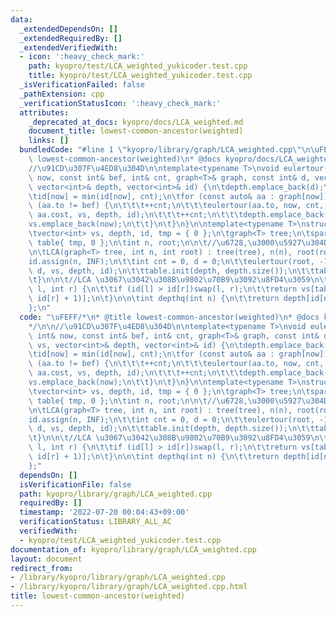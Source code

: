 ```yaml
---
data:
  _extendedDependsOn: []
  _extendedRequiredBy: []
  _extendedVerifiedWith:
  - icon: ':heavy_check_mark:'
    path: kyopro/test/LCA_weighted_yukicoder.test.cpp
    title: kyopro/test/LCA_weighted_yukicoder.test.cpp
  _isVerificationFailed: false
  _pathExtension: cpp
  _verificationStatusIcon: ':heavy_check_mark:'
  attributes:
    _deprecated_at_docs: kyopro/docs/LCA_weighted.md
    document_title: lowest-common-ancestor(weighted)
    links: []
  bundledCode: "#line 1 \"kyopro/library/graph/LCA_weighted.cpp\"\n\uFEFF/*\n* @title\
    \ lowest-common-ancestor(weighted)\n* @docs kyopro/docs/LCA_weighted.md\n*/\n\n\
    //\u91CD\u307F\u4ED8\u304D\n\ntemplate<typename T>\nvoid eulertour(const int&\
    \ now, const int& bef, int& cnt, graph<T>& graph, const int& d, vector<int>& vs,\
    \ vector<int>& depth, vector<int>& id) {\n\tdepth.emplace_back(d);\n\tvs.emplace_back(now);\n\
    \tid[now] = min(id[now], cnt);\n\tfor (const auto& aa : graph[now]) {\n\t\tif\
    \ (aa.to != bef) {\n\t\t\t++cnt;\n\t\t\teulertour(aa.to, now, cnt, graph, d +\
    \ aa.cost, vs, depth, id);\n\t\t\t++cnt;\n\t\t\tdepth.emplace_back(d);\n\t\t\t\
    vs.emplace_back(now);\n\t\t}\n\t}\n}\n\ntemplate<typename T>\nstruct LCA {\n\n\
    \tvector<int> vs, depth, id, tmp = { 0 };\n\tgraph<T> tree;\n\tsparsetable<int>\
    \ table{ tmp, 0 };\n\tint n, root;\n\n\t//\u6728,\u3000\u5927\u304D\u3055, \u6839\
    \n\tLCA(graph<T> tree, int n, int root) : tree(tree), n(n), root(root) {\n\t\t\
    id.assign(n, INF);\n\t\tint cnt = 0, d = 0;\n\t\teulertour(root, -1, cnt, tree,\
    \ d, vs, depth, id);\n\t\ttable.init(depth, depth.size());\n\t\ttable.build();\n\
    \t}\n\n\t//LCA \u3067\u3042\u308B\u9802\u70B9\u3092\u8FD4\u3059\n\tint query(int\
    \ l, int r) {\n\t\tif (id[l] > id[r])swap(l, r);\n\t\treturn vs[table.query(id[l],\
    \ id[r] + 1)];\n\t}\n\n\tint depthq(int n) {\n\t\treturn depth[id[n]];\n\t}\n\
    };\n"
  code: "\uFEFF/*\n* @title lowest-common-ancestor(weighted)\n* @docs kyopro/docs/LCA_weighted.md\n\
    */\n\n//\u91CD\u307F\u4ED8\u304D\n\ntemplate<typename T>\nvoid eulertour(const\
    \ int& now, const int& bef, int& cnt, graph<T>& graph, const int& d, vector<int>&\
    \ vs, vector<int>& depth, vector<int>& id) {\n\tdepth.emplace_back(d);\n\tvs.emplace_back(now);\n\
    \tid[now] = min(id[now], cnt);\n\tfor (const auto& aa : graph[now]) {\n\t\tif\
    \ (aa.to != bef) {\n\t\t\t++cnt;\n\t\t\teulertour(aa.to, now, cnt, graph, d +\
    \ aa.cost, vs, depth, id);\n\t\t\t++cnt;\n\t\t\tdepth.emplace_back(d);\n\t\t\t\
    vs.emplace_back(now);\n\t\t}\n\t}\n}\n\ntemplate<typename T>\nstruct LCA {\n\n\
    \tvector<int> vs, depth, id, tmp = { 0 };\n\tgraph<T> tree;\n\tsparsetable<int>\
    \ table{ tmp, 0 };\n\tint n, root;\n\n\t//\u6728,\u3000\u5927\u304D\u3055, \u6839\
    \n\tLCA(graph<T> tree, int n, int root) : tree(tree), n(n), root(root) {\n\t\t\
    id.assign(n, INF);\n\t\tint cnt = 0, d = 0;\n\t\teulertour(root, -1, cnt, tree,\
    \ d, vs, depth, id);\n\t\ttable.init(depth, depth.size());\n\t\ttable.build();\n\
    \t}\n\n\t//LCA \u3067\u3042\u308B\u9802\u70B9\u3092\u8FD4\u3059\n\tint query(int\
    \ l, int r) {\n\t\tif (id[l] > id[r])swap(l, r);\n\t\treturn vs[table.query(id[l],\
    \ id[r] + 1)];\n\t}\n\n\tint depthq(int n) {\n\t\treturn depth[id[n]];\n\t}\n\
    };"
  dependsOn: []
  isVerificationFile: false
  path: kyopro/library/graph/LCA_weighted.cpp
  requiredBy: []
  timestamp: '2022-07-20 00:04:43+09:00'
  verificationStatus: LIBRARY_ALL_AC
  verifiedWith:
  - kyopro/test/LCA_weighted_yukicoder.test.cpp
documentation_of: kyopro/library/graph/LCA_weighted.cpp
layout: document
redirect_from:
- /library/kyopro/library/graph/LCA_weighted.cpp
- /library/kyopro/library/graph/LCA_weighted.cpp.html
title: lowest-common-ancestor(weighted)
---
```

﻿